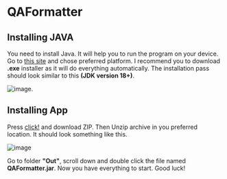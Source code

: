 # QAFormatter

## Installing JAVA

You need to install Java. It will help you to run the program on your device. Go to [this site](https://www.oracle.com/java/technologies/downloads/#jdk18-windows) and chose preferred platform. I recommend you to download **.exe** installer as it will do everything automatically. The installation pass should look similar to this **(JDK version 18+)**. 

![image](https://user-images.githubusercontent.com/74241615/165307875-c0d78256-02aa-4846-b621-6c48996266c6.png).


## Installing App

Press [click!](https://github.com/RomaPchel/QAFormatter/archive/refs/heads/main.zip) and download ZIP. Then Unzip archive in you preferred location. It should look something like this.


![image](https://user-images.githubusercontent.com/74241615/165307313-cfb7e871-c725-4651-8bb4-74f0b12e25f0.png)

Go to folder **"Out"**, scroll down and double click the file named **QAFormatter.jar**.
Now you have everything to start. Good luck!
